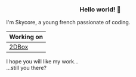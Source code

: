 <h3 align="center">Hello world! 👋</h3>

I'm Skycore, a young french passionate of coding.<br>

|Working on|
|---|
|[2DBox](https://github.com/skycoore/2DBox)|

I hope you will like my work...<br>
...still you there?
